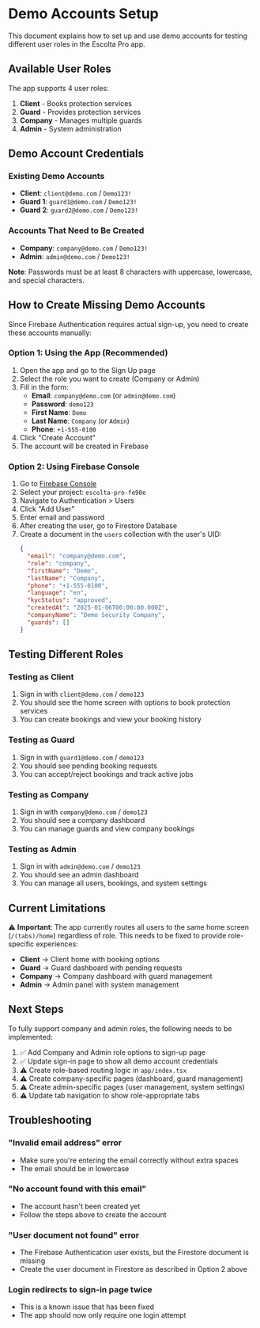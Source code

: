 # Demo Accounts Setup

This document explains how to set up and use demo accounts for testing different user roles in the Escolta Pro app.

## Available User Roles

The app supports 4 user roles:
1. **Client** - Books protection services
2. **Guard** - Provides protection services
3. **Company** - Manages multiple guards
4. **Admin** - System administration

## Demo Account Credentials

### Existing Demo Accounts
- **Client**: `client@demo.com` / `Demo123!`
- **Guard 1**: `guard1@demo.com` / `Demo123!`
- **Guard 2**: `guard2@demo.com` / `Demo123!`

### Accounts That Need to Be Created
- **Company**: `company@demo.com` / `Demo123!`
- **Admin**: `admin@demo.com` / `Demo123!`

**Note**: Passwords must be at least 8 characters with uppercase, lowercase, and special characters.

## How to Create Missing Demo Accounts

Since Firebase Authentication requires actual sign-up, you need to create these accounts manually:

### Option 1: Using the App (Recommended)

1. Open the app and go to the Sign Up page
2. Select the role you want to create (Company or Admin)
3. Fill in the form:
   - **Email**: `company@demo.com` (or `admin@demo.com`)
   - **Password**: `demo123`
   - **First Name**: `Demo`
   - **Last Name**: `Company` (or `Admin`)
   - **Phone**: `+1-555-0100`
4. Click "Create Account"
5. The account will be created in Firebase

### Option 2: Using Firebase Console

1. Go to [Firebase Console](https://console.firebase.google.com/)
2. Select your project: `escolta-pro-fe90e`
3. Navigate to Authentication > Users
4. Click "Add User"
5. Enter email and password
6. After creating the user, go to Firestore Database
7. Create a document in the `users` collection with the user's UID:
   ```json
   {
     "email": "company@demo.com",
     "role": "company",
     "firstName": "Demo",
     "lastName": "Company",
     "phone": "+1-555-0100",
     "language": "en",
     "kycStatus": "approved",
     "createdAt": "2025-01-06T00:00:00.000Z",
     "companyName": "Demo Security Company",
     "guards": []
   }
   ```

## Testing Different Roles

### Testing as Client
1. Sign in with `client@demo.com` / `demo123`
2. You should see the home screen with options to book protection services
3. You can create bookings and view your booking history

### Testing as Guard
1. Sign in with `guard1@demo.com` / `demo123`
2. You should see pending booking requests
3. You can accept/reject bookings and track active jobs

### Testing as Company
1. Sign in with `company@demo.com` / `demo123`
2. You should see a company dashboard
3. You can manage guards and view company bookings

### Testing as Admin
1. Sign in with `admin@demo.com` / `demo123`
2. You should see an admin dashboard
3. You can manage all users, bookings, and system settings

## Current Limitations

⚠️ **Important**: The app currently routes all users to the same home screen (`/(tabs)/home`) regardless of role. This needs to be fixed to provide role-specific experiences:

- **Client** → Client home with booking options
- **Guard** → Guard dashboard with pending requests
- **Company** → Company dashboard with guard management
- **Admin** → Admin panel with system management

## Next Steps

To fully support company and admin roles, the following needs to be implemented:

1. ✅ Add Company and Admin role options to sign-up page
2. ✅ Update sign-in page to show all demo account credentials
3. ⚠️ Create role-based routing logic in `app/index.tsx`
4. ⚠️ Create company-specific pages (dashboard, guard management)
5. ⚠️ Create admin-specific pages (user management, system settings)
6. ⚠️ Update tab navigation to show role-appropriate tabs

## Troubleshooting

### "Invalid email address" error
- Make sure you're entering the email correctly without extra spaces
- The email should be in lowercase

### "No account found with this email"
- The account hasn't been created yet
- Follow the steps above to create the account

### "User document not found" error
- The Firebase Authentication user exists, but the Firestore document is missing
- Create the user document in Firestore as described in Option 2 above

### Login redirects to sign-in page twice
- This is a known issue that has been fixed
- The app should now only require one login attempt
